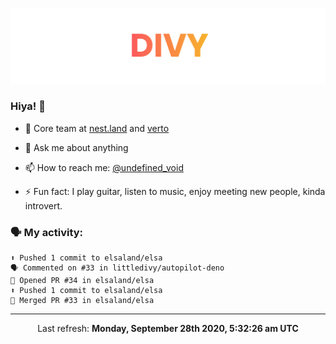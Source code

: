 
![](https://github.com/divy-work/divy-work/raw/master/assets/divy.png)

### Hiya! 👋

- 🔭 Core team at [nest.land](https://github.com/nestdotland/nest.land) and [verto](https://github.com/useverto/verto)

- 💬 Ask me about anything

- 📫 How to reach me: [@undefined_void](https://instagram.com/divy.exe)

- ⚡ Fun fact: I play guitar, listen to music, enjoy meeting new people, kinda introvert.

### 🗣 My activity:

```
⬆️ Pushed 1 commit to elsaland/elsa
🗣 Commented on #33 in littledivy/autopilot-deno
💪 Opened PR #34 in elsaland/elsa
⬆️ Pushed 1 commit to elsaland/elsa
🎉 Merged PR #33 in elsaland/elsa
```

------------
<p align="center">Last refresh: <b>Monday, September 28th 2020, 5:32:26 am UTC</b></p>
